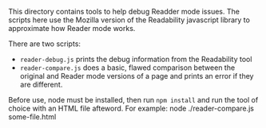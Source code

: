 This directory contains tools to help debug Readder mode issues. The scripts
here use the Mozilla version of the Readability javascript library to
approximate how Reader mode works.

There are two scripts:
- `reader-debug.js` prints the debug information from the Readability tool
- `reader-compare.js` does a basic, flawed comparison between the original and
  Reader mode versions of a page and prints an error if they are different.


Before use, node must be installed, then run `npm install` and run the tool of
choice with an HTML file afteword. For example:
node ./reader-compare.js some-file.html

